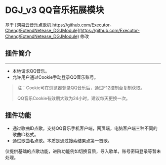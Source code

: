 # DGJ_v3 QQ音乐拓展模块

基于 [网易云音乐点歌机 https://github.com/Executor-Cheng/ExtendNetease_DGJModule](https://github.com/Executor-Cheng/ExtendNetease_DGJModule) 修改

## 插件简介
---
- 本地请求QQ音乐。
- 允许用户通过Cookie手动登录QQ音乐账号。

> 注：Cookie可在浏览器登录QQ音乐后，通过F12控制台复制获取。
>
> QQ音乐Cookie有效期大致为24小时，建议每天更换一次。

## 插件功能
- 通过歌曲ID点歌。支持QQ音乐手机客户端，网页端，电脑客户端三种不同的歌曲ID格式。
- 通过歌曲名点歌。本质是通过搜索结果点第一首歌。

仅提供基础的点歌功能，进阶功能例如切换音质，导入歌单，账号密码登录等暂未处理。
